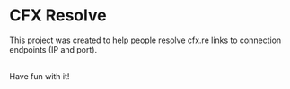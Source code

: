 # CFX Resolve

This project was created to help people resolve cfx.re links to connection endpoints (IP and port).

<br>
Have fun with it!
